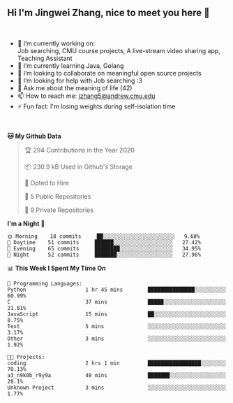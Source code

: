 Hi I'm Jingwei Zhang, nice to meet you here 👋
---
<br>


- 🔭 I’m currently working on: <br>
    Job searching, CMU course projects, A live-stream video sharing app, Teaching Assistant
- 🌱 I’m currently learning Java, Golang
- 👯 I’m looking to collaborate on meaningful open source projects
- 🤔 I’m looking for help with Job searching :3
- 💬 Ask me about the meaning of life (42)
- 📫 How to reach me: jzhang5@andrew.cmu.edu
- ⚡ Fun fact: I'm losing weights during self-isolation time
<br>

<!--START_SECTION:waka-->
**🐱 My Github Data** 

> 🏆 294 Contributions in the Year 2020
 > 
> 📦 230.9 kB Used in Github's Storage 
 > 
> 💼 Opted to Hire
 > 
> 📜 5 Public Repositories
 > 
> 🔑 9 Private Repositories 

**I'm a Night 🦉** 

```text
🌞 Morning    18 commits     ██░░░░░░░░░░░░░░░░░░░░░░░   9.68% 
🌆 Daytime    51 commits     ██████░░░░░░░░░░░░░░░░░░░   27.42% 
🌃 Evening    65 commits     ████████░░░░░░░░░░░░░░░░░   34.95% 
🌙 Night      52 commits     ███████░░░░░░░░░░░░░░░░░░   27.96%

```


📊 **This Week I Spent My Time On** 

```text
💬 Programming Languages: 
Python                   1 hr 45 mins        ███████████████░░░░░░░░░░   60.99% 
C                        37 mins             █████░░░░░░░░░░░░░░░░░░░░   21.81% 
JavaScript               15 mins             ██░░░░░░░░░░░░░░░░░░░░░░░   8.75% 
Text                     5 mins              ░░░░░░░░░░░░░░░░░░░░░░░░░   3.17% 
Other                    3 mins              ░░░░░░░░░░░░░░░░░░░░░░░░░   1.92%

🐱‍💻 Projects: 
coding                   2 hrs 1 min         █████████████████░░░░░░░░   70.13% 
a3_n9k0b_r9y9a           48 mins             ███████░░░░░░░░░░░░░░░░░░   28.1% 
Unknown Project          3 mins              ░░░░░░░░░░░░░░░░░░░░░░░░░   1.77%

```


<!--END_SECTION:waka-->
